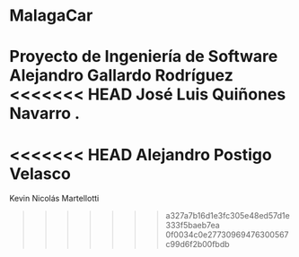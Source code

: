﻿# MalagaCar
Proyecto de Ingeniería de Software
Alejandro Gallardo Rodríguez
<<<<<<< HEAD
José Luis Quiñones Navarro
.
=======
<<<<<<< HEAD
Alejandro Postigo Velasco
=======
Kevin Nicolás Martellotti
>>>>>>> a327a7b16d1e3fc305e48ed57d1e333f5baeb7ea
>>>>>>> 0f0034c0e27730969476300567c99d6f2b00fbdb
